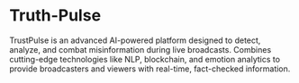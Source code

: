 # Truth-Pulse
 TrustPulse is an advanced AI-powered platform designed to detect, analyze,  and combat misinformation during live broadcasts.  Combines cutting-edge technologies like NLP, blockchain, and emotion  analytics to provide broadcasters and viewers with real-time, fact-checked  information.
